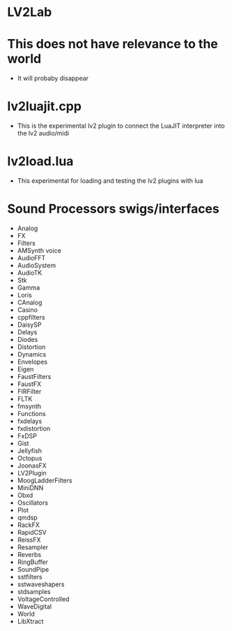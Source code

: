 # LV2Lab

# This does not have relevance to the world
* It will probaby disappear 

# lv2luajit.cpp
* This is the experimental lv2 plugin to connect the LuaJIT interpreter into the lv2 audio/midi

# lv2load.lua
* This experimental for loading and testing the lv2 plugins with lua

# Sound Processors swigs/interfaces
* Analog
* FX
* Filters
* AMSynth voice
* AudioFFT
* AudioSystem
* AudioTK
* Stk
* Gamma
* Loris
* CAnalog
* Casino
* cppfilters
* DaisySP
* Delays
* Diodes
* Distortion
* Dynamics
* Envelopes
* Eigen
* FaustFilters
* FaustFX
* FIRFilter
* FLTK
* fmsynth
* Functions
* fxdelays
* fxdistortion
* FxDSP
* Gist
* Jellyfish
* Octopus
* JoonasFX
* LV2Plugin
* MoogLadderFilters
* MiniDNN
* Obxd
* Oscillators
* Plot
* qmdsp
* RackFX
* RapidCSV
* ReissFX
* Resampler
* Reverbs
* RingBuffer
* SoundPipe
* sstfilters
* sstwaveshapers
* stdsamples
* VoltageControlled
* WaveDigital
* World
* LibXtract

